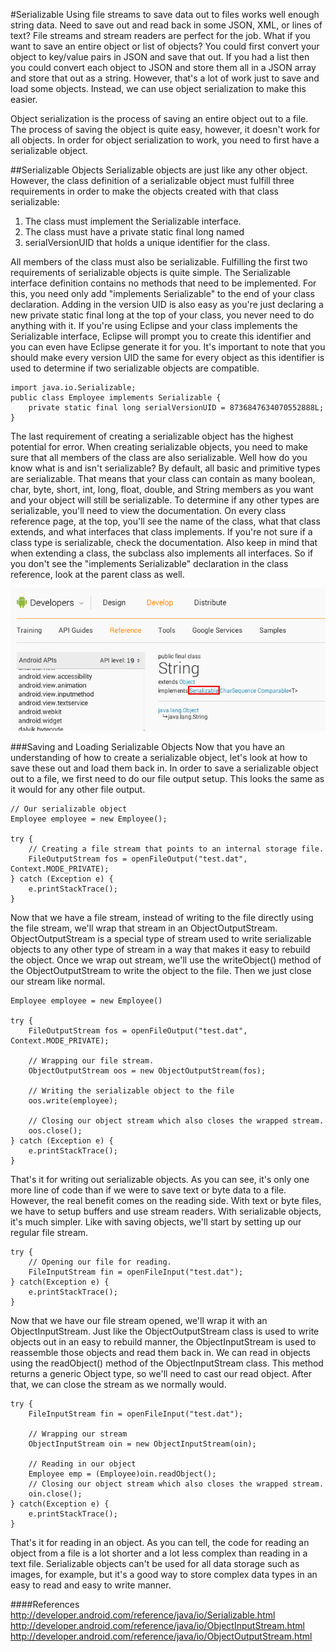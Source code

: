 #Serializable
Using file streams to save data out to files works well enough string data. Need to save out and read back in some JSON, XML, or lines of text? File streams and stream readers are perfect for the job. What if you want to save an entire object or list of objects? You could first convert your object to key/value pairs in JSON and save that out. If you had a list then you could convert each object to JSON and store them all in a JSON array and store that out as a string. However, that's a lot of work just to save and load some objects. Instead, we can use object serialization to make this easier.

Object serialization is the process of saving an entire object out to a file. The process of saving the object is quite easy, however, it doesn't work for all objects. In order for object serialization to work, you need to first have a serializable object.

##Serializable Objects
Serializable objects are just like any other object. However, the class definition of a serializable object must fulfill three requirements in order to make the objects created with that class serializable:

1. The class must implement the Serializable interface.
2. The class must have a private static final long named
3. serialVersionUID that holds a unique identifier for the class.

All members of the class must also be serializable.
Fulfilling the first two requirements of serializable objects is quite simple. The Serializable interface definition contains no methods that need to be implemented. For this, you need only add "implements Serializable" to the end of your class declaration. Adding in the version UID is also easy as you're just declaring a new private static final long at the top of your class, you never need to do anything with it. If you're using Eclipse and your class implements the Serializable interface, Eclipse will prompt you to create this identifier and you can even have Eclipse generate it for you. It's important to note that you should make every version UID the same for every object as this identifier is used to determine if two serializable objects are compatible.

```
import java.io.Serializable;
public class Employee implements Serializable {
	private static final long serialVersionUID = 8736847634070552888L;
}
```

The last requirement of creating a serializable object has the highest potential for error. When creating serializable objects, you need to make sure that all members of the class are also serializable. Well how do you know what is and isn't serializable? By default, all basic and primitive types are serializable. That means that your class can contain as many boolean, char, byte, short, int, long, float, double, and String members as you want and your object will still be serializable. To determine if any other types are serializable, you'll need to view the documentation. On every class reference page, at the top, you'll see the name of the class, what that class extends, and what interfaces that class implements. If you're not sure if a class type is serializable, check the documentation. Also keep in mind that when extending a class, the subclass also implements all interfaces. So if you don't see the "implements Serializable" declaration in the class reference, look at the parent class as well.

![](serializable.png)

###Saving and Loading Serializable Objects
Now that you have an understanding of how to create a serializable object, let's look at how to save these out and load them back in. In order to save a serializable object out to a file, we first need to do our file output setup. This looks the same as it would for any other file output.

```
// Our serializable object
Employee employee = new Employee();
	
try {
	// Creating a file stream that points to an internal storage file.
	FileOutputStream fos = openFileOutput("test.dat", Context.MODE_PRIVATE);
} catch (Exception e) {
	e.printStackTrace();
}
```

Now that we have a file stream, instead of writing to the file directly using the file stream, we'll wrap that stream in an ObjectOutputStream. ObjectOutputStream is a special type of stream used to write serializable objects to any other type of stream in a way that makes it easy to rebuild the object. Once we wrap out stream, we'll use the writeObject() method of the ObjectOutputStream to write the object to the file. Then we just close our stream like normal.

```
Employee employee = new Employee()
	
try {
	FileOutputStream fos = openFileOutput("test.dat", Context.MODE_PRIVATE);
	
	// Wrapping our file stream.
	ObjectOutputStream oos = new ObjectOutputStream(fos);
	
	// Writing the serializable object to the file
	oos.write(employee);
	
	// Closing our object stream which also closes the wrapped stream.
	oos.close();
} catch (Exception e) {
	e.printStackTrace();
}
```

That's it for writing out serializable objects. As you can see, it's only one more line of code than if we were to save text or byte data to a file. However, the real benefit comes on the reading side. With text or byte files, we have to setup buffers and use stream readers. With serializable objects, it's much simpler. Like with saving objects, we'll start by setting up our regular file stream.

```
try {
	// Opening our file for reading.
	FileInputStream fin = openFileInput("test.dat");
} catch(Exception e) {
	e.printStackTrace();
}
```

Now that we have our file stream opened, we'll wrap it with an ObjectInputStream. Just like the ObjectOutputStream class is used to write objects out in an easy to rebuild manner, the ObjectInputStream is used to reassemble those objects and read them back in. We can read in objects using the readObject() method of the ObjectInputStream class. This method returns a generic Object type, so we'll need to cast our read object. After that, we can close the stream as we normally would.

```
try {
	FileInputStream fin = openFileInput("test.dat");
	
	// Wrapping our stream
	ObjectInputStream oin = new ObjectInputStream(oin);
	
	// Reading in our object
	Employee emp = (Employee)oin.readObject();
	// Closing our object stream which also closes the wrapped stream.
	oin.close();
} catch(Exception e) {
	e.printStackTrace();
}
```

That's it for reading in an object. As you can tell, the code for reading an object from a file is a lot shorter and a lot less complex than reading in a text file. Serializable objects can't be used for all data storage such as images, for example, but it's a good way to store complex data types in an easy to read and easy to write manner.

####References
http://developer.android.com/reference/java/io/Serializable.html
http://developer.android.com/reference/java/io/ObjectInputStream.html
http://developer.android.com/reference/java/io/ObjectOutputStream.html
